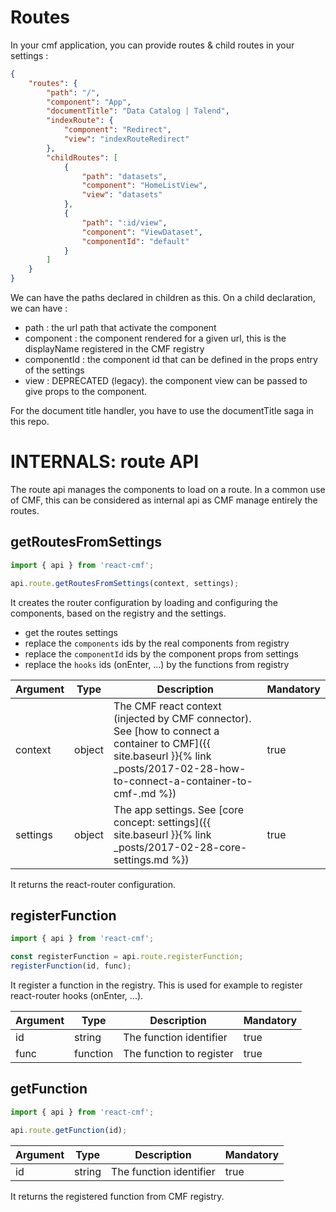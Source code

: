 # Routes

In your cmf application, you can provide routes & child routes in your settings :

```json
{
	"routes": {
		"path": "/",
		"component": "App",
		"documentTitle": "Data Catalog | Talend",
		"indexRoute": {
			"component": "Redirect",
			"view": "indexRouteRedirect"
		},
		"childRoutes": [
			{
				"path": "datasets",
				"component": "HomeListView",
				"view": "datasets"
			},
			{
				"path": ":id/view",
				"component": "ViewDataset",
				"componentId": "default"
			}
		]
	}
}
```

We can have the paths declared in children as this.
On a child declaration, we can have :

* path : the url path that activate the component
* component : the component rendered for a given url, this is the displayName registered in the CMF registry
* componentId : the component id that can be defined in the props entry of the settings
* view : DEPRECATED (legacy). the component view can be passed to give props to the component.

For the document title handler, you have to use the documentTitle saga in this repo.


# INTERNALS: route API

The route api manages the components to load on a route.
In a common use of CMF, this can be considered as internal api as CMF manage entirely the routes.

## getRoutesFromSettings
```javascript
import { api } from 'react-cmf';

api.route.getRoutesFromSettings(context, settings);
```

It creates the router configuration by loading and configuring the components, based on the registry and the settings.
* get the routes settings
* replace the `components` ids by the real components from registry
* replace the `componentId` ids by the component props from settings
* replace the `hooks` ids (onEnter, ...) by the functions from registry

| Argument | Type | Description | Mandatory |
|---|---|---|---|
| context | object | The CMF react context (injected by CMF connector). See [how to connect a container to CMF]({{ site.baseurl }}{% link _posts/2017-02-28-how-to-connect-a-container-to-cmf-.md %}) | true |
| settings | object | The app settings. See [core concept: settings]({{ site.baseurl }}{% link _posts/2017-02-28-core-settings.md %}) | true |

It returns the react-router configuration.

## registerFunction
```javascript
import { api } from 'react-cmf';

const registerFunction = api.route.registerFunction;
registerFunction(id, func);
```

It register a function in the registry. This is used for example to register react-router hooks (onEnter, ...).

| Argument | Type | Description | Mandatory |
|---|---|---|---|
| id | string | The function identifier | true |
| func | function | The function to register | true |

## getFunction
```javascript
import { api } from 'react-cmf';

api.route.getFunction(id);
```

| Argument | Type | Description | Mandatory |
|---|---|---|---|
| id | string | The function identifier | true |

It returns the registered function from CMF registry.
